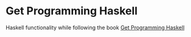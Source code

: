 # Get Programming Haskell

Haskell functionality while following the book [Get Programming Haskell](https://www.manning.com/books/get-programming-with-haskell)